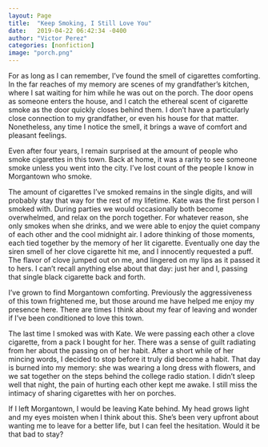 ```yaml
---
layout: Page
title:  "Keep Smoking, I Still Love You"
date:   2019-04-22 06:42:34 -0400
author: "Victor Perez"
categories: [nonfiction]
image: "porch.png"
---
```

For as long as I can remember, I’ve found the smell of cigarettes comforting. In the far reaches of my memory are scenes of my grandfather’s kitchen, where I sat waiting for him while he was out on the porch. The door opens as someone enters the house, and I catch the ethereal scent of cigarette smoke as the door quickly closes behind them. I don’t have a particularly close connection to my grandfather, or even his house for that matter. Nonetheless, any time I notice the smell, it brings a wave of comfort and pleasant feelings.

Even after four years, I remain surprised at the amount of people who smoke cigarettes in this town. Back at home, it was a rarity to see someone smoke unless you went into the city. I’ve lost count of the people I know in Morgantown who smoke.


The amount of cigarettes I’ve smoked remains in the single digits, and will probably stay that way for the rest of my lifetime. Kate was the first person I smoked with. During parties we would occasionally both become overwhelmed, and relax on the porch together. For whatever reason, she only smokes when she drinks, and we were able to enjoy the quiet company of each other and the cool midnight air. I adore thinking of those moments, each tied together by the memory of her lit cigarette. Eventually one day the siren smell of her clove cigarette hit me, and I innocently requested a puff. The flavor of clove jumped out on me, and lingered on my lips as it passed it to hers. I can’t recall anything else about that day: just her and I, passing that single black cigarette back and forth.

I’ve grown to find Morgantown comforting. Previously the aggressiveness of this town frightened me, but those around me have helped me enjoy my presence here. There are times I think about my fear of leaving and wonder if I’ve been conditioned to love this town.

The last time I smoked was with Kate. We were passing each other a clove cigarette, from a pack I bought for her. There was a sense of guilt radiating from her about the passing on of her habit. After a short while of her mincing words, I decided to stop before it truly did become a habit. That day is burned into my memory: she was wearing a long dress with flowers, and we sat together on the steps behind the college radio station. I didn’t sleep well that night, the pain of hurting each other kept me awake. I still miss the intimacy of sharing cigarettes with her on porches.

If I left Morgantown, I would be leaving Kate behind. My head grows light and my eyes moisten when I think about this. She’s been very upfront about wanting me to leave for a better life, but I can feel the hesitation. Would it be that bad to stay?
